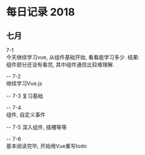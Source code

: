 每日记录 2018
===
七月
--
7-1  
今天继续学习vue, 从组件基础开始, 看看能学习多少.
结果:  
组件部分还没有看完, 其中组件通信比较难理解.

--
7-2  
继续学习Vue.js

--
7-3
复习基础

--
7-4  
组件, 自定义事件

--
7-5
深入组件, 插槽等等

--
7-6  
基本阅读完毕, 开始用Vue重写todo